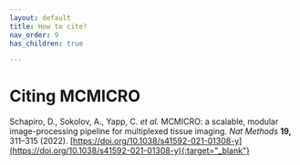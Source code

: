 ```yaml
---
layout: default
title: How to cite?
nav_order: 9
has_children: true

---
```


# Citing MCMICRO

Schapiro, D., Sokolov, A., Yapp, C. _et al._ MCMICRO: a scalable, modular image-processing pipeline for multiplexed tissue imaging. _Nat Methods_ **19,** 311–315 (2022). [https://doi.org/10.1038/s41592-021-01308-y](https://doi.org/10.1038/s41592-021-01308-y){:target="_blank"}

